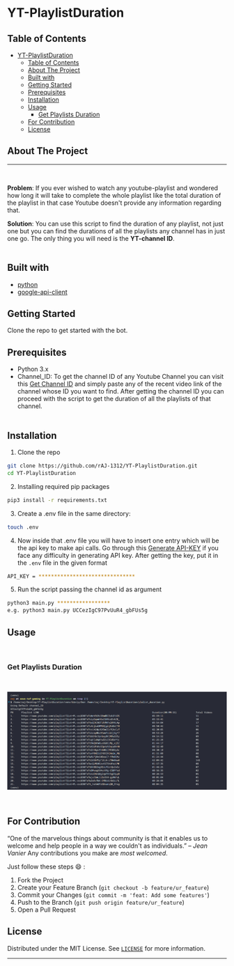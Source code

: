 # YT-PlaylistDuration


<!-- TABLE OF CONTENTS -->
## Table of Contents
- [YT-PlaylistDuration](#yt-playlistduration)
  - [Table of Contents](#table-of-contents)
  - [About The Project](#-about-the-project)
  - [Built with](#built-with)
  - [Getting Started](#getting-started)
  - [Prerequisites](#prerequisites)
  - [Installation](#installation)
  - [Usage](#usage)
    - [Get Playlists Duration](#get-playlists-duration)
  - [For Contribution](#for-contribution)
  - [License](#license)


<!-- ABOUT THE PROJECT -->
## About The Project
---
<br>

__Problem__: If you ever wished to watch any youtube-playlist and wondered how long it will take to complete the whole playlist like the total duration of the playlist in that case Youtube doesn't provide any information regarding that.

__Solution__: You can use this script to find the duration of any playlist, not just one but you can find the durations of all the playlists any channel has in just one go. The only thing you will need is the **YT-channel ID**.
<br><br>





## Built with

* [python](https://www.python.org/downloads/release/python-3106/)
* [google-api-client](https://github.com/googleapis/google-api-python-client/)



<!-- GETTING STARTED -->
## Getting Started

Clone the repo to get started with the bot.

## Prerequisites

* Python 3.x
* Channel_ID: To get the channel ID of any Youtube Channel you can visit this [Get Channel ID](https://commentpicker.com/youtube-channel-id.php) and simply paste any of the recent video link of the channel whose ID you want to find.
After getting the channel ID you can proceed with the script to get the duration of all the playlists of that channel.
<br><br>

## Installation
 
1. Clone the repo
```sh
git clone https://github.com/rAJ-1312/YT-PlaylistDuration.git
cd YT-PlaylistDuration
```
2. Installing required pip packages
```sh
pip3 install -r requirements.txt
```
3. Create a .env file in the same directory:
```sh
touch .env
```
4. Now inside that .env file you will have to insert one entry which will be the api key to make api calls. Go through this [Generate API-KEY](https://support.google.com/googleapi/answer/6158862?hl=en) if you face any difficulty in generating API key. After getting the key, put it in the `.env` file in the given format
```sh
API_KEY = *******************************
```

5. Run the script passing the channel id as argument
```sh
python3 main.py *****************
e.g. python3 main.py UCCezIgC97PvUuR4_gbFUs5g
```

<!-- USAGE EXAMPLES -->
## Usage
<br>

### Get Playlists Duration
<br>

<p align="center">
  <img align="center" src="docs.png?raw=true" alt="bot.jpg" width="1030">
</p>

<br>

<!-- CONTRIBUTING -->
## For Contribution

“One of the marvelous things about community is that it enables us to welcome and help people in a way we couldn't as individuals.” – *Jean Vanier* 
Any contributions you make are _*most welcomed*_.

Just follow these steps :smile: : 
1. Fork the Project
2. Create your Feature Branch (`git checkout -b feature/ur_feature`)
3. Commit your Changes (`git commit -m 'feat: Add some features'`)
4. Push to the Branch (`git push origin feature/ur_feature`)
5. Open a Pull Request

<!-- LICENSE -->
## License

Distributed under the MIT License. See [`LICENSE`](./LICENSE) for more information.

****
